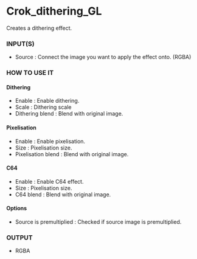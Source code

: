 # Crok_dithering_GL

Creates a dithering effect.

### INPUT(S)
* Source : Connect the image you want to apply the effect onto. (RGBA)

### HOW TO USE IT

#### Dithering

* Enable : Enable dithering.
* Scale : Dithering scale
* Dithering blend : Blend with original image.

#### Pixelisation

* Enable : Enable pixelisation.
* Size : Pixelisation size.
* Pixelisation blend : Blend with original image.

#### C64

* Enable : Enable C64 effect.
* Size : Pixelisation size.
* C64 blend : Blend with original image.

#### Options

* Source is premultiplied : Checked if source image is premultiplied.

### OUTPUT
* RGBA
